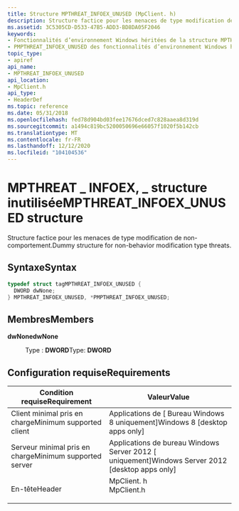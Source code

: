 ```yaml
---
title: Structure MPTHREAT_INFOEX_UNUSED (MpClient. h)
description: Structure factice pour les menaces de type modification de non-comportement.
ms.assetid: 3C5305CD-D533-47B5-ADD3-BD8DA05F2046
keywords:
- Fonctionnalités d’environnement Windows héritées de la structure MPTHREAT_INFOEX_UNUSED
- PMPTHREAT_INFOEX_UNUSED des fonctionnalités d’environnement Windows héritées du pointeur de structure
topic_type:
- apiref
api_name:
- MPTHREAT_INFOEX_UNUSED
api_location:
- MpClient.h
api_type:
- HeaderDef
ms.topic: reference
ms.date: 05/31/2018
ms.openlocfilehash: fed78d904bd03fee17676dced7c828aaea8d319d
ms.sourcegitcommit: a1494c819bc5200050696e66057f1020f5b142cb
ms.translationtype: MT
ms.contentlocale: fr-FR
ms.lasthandoff: 12/12/2020
ms.locfileid: "104104536"
---
```

# <a name="mpthreat_infoex_unused-structure"></a><span data-ttu-id="170f2-105">MPTHREAT \_ INFOEX, \_ structure inutilisée</span><span class="sxs-lookup"><span data-stu-id="170f2-105">MPTHREAT\_INFOEX\_UNUSED structure</span></span>

<span data-ttu-id="170f2-106">Structure factice pour les menaces de type modification de non-comportement.</span><span class="sxs-lookup"><span data-stu-id="170f2-106">Dummy structure for non-behavior modification type threats.</span></span>

## <a name="syntax"></a><span data-ttu-id="170f2-107">Syntaxe</span><span class="sxs-lookup"><span data-stu-id="170f2-107">Syntax</span></span>


```C++
typedef struct tagMPTHREAT_INFOEX_UNUSED {
  DWORD dwNone;
} MPTHREAT_INFOEX_UNUSED, *PMPTHREAT_INFOEX_UNUSED;
```



## <a name="members"></a><span data-ttu-id="170f2-108">Membres</span><span class="sxs-lookup"><span data-stu-id="170f2-108">Members</span></span>

<dl> <dt>

<span data-ttu-id="170f2-109">**dwNone**</span><span class="sxs-lookup"><span data-stu-id="170f2-109">**dwNone**</span></span>
</dt> <dd>

<span data-ttu-id="170f2-110">Type : **DWORD**</span><span class="sxs-lookup"><span data-stu-id="170f2-110">Type: **DWORD**</span></span>

<span data-ttu-id="170f2-111"></dd> <dd></dd> </dl></span><span class="sxs-lookup"><span data-stu-id="170f2-111"></dd> <dd></dd> </dl></span></span>

## <a name="requirements"></a><span data-ttu-id="170f2-112">Configuration requise</span><span class="sxs-lookup"><span data-stu-id="170f2-112">Requirements</span></span>



| <span data-ttu-id="170f2-113">Condition requise</span><span class="sxs-lookup"><span data-stu-id="170f2-113">Requirement</span></span> | <span data-ttu-id="170f2-114">Valeur</span><span class="sxs-lookup"><span data-stu-id="170f2-114">Value</span></span> |
|-------------------------------------|---------------------------------------------------------------------------------------|
| <span data-ttu-id="170f2-115">Client minimal pris en charge</span><span class="sxs-lookup"><span data-stu-id="170f2-115">Minimum supported client</span></span><br/> | <span data-ttu-id="170f2-116">Applications de \[ Bureau Windows 8 uniquement\]</span><span class="sxs-lookup"><span data-stu-id="170f2-116">Windows 8 \[desktop apps only\]</span></span><br/>                                            |
| <span data-ttu-id="170f2-117">Serveur minimal pris en charge</span><span class="sxs-lookup"><span data-stu-id="170f2-117">Minimum supported server</span></span><br/> | <span data-ttu-id="170f2-118">Applications de bureau Windows Server 2012 \[ uniquement\]</span><span class="sxs-lookup"><span data-stu-id="170f2-118">Windows Server 2012 \[desktop apps only\]</span></span><br/>                                  |
| <span data-ttu-id="170f2-119">En-tête</span><span class="sxs-lookup"><span data-stu-id="170f2-119">Header</span></span><br/>                   | <dl> <span data-ttu-id="170f2-120"><dt>MpClient. h</dt></span><span class="sxs-lookup"><span data-stu-id="170f2-120"><dt>MpClient.h</dt></span></span> </dl> |



 

 






